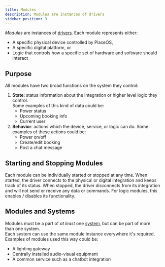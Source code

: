 ```yaml
---
title: Modules
description: Modules are instances of drivers
sidebar_position: 3
---
```


<!-- # Modules -->

*Modules* are instances of [drivers](drivers.md).
Each module represents either:
- A specific physical device controlled by PlaceOS,
- A specific digital platform, or
- Logic that controls how a specific set of hardware and software should interact

<!-- images pending asset folder or mermaid.js -->
<!-- ![Modules are instances of drivers.](../.gitbook/assets/concepts-modules.svg) -->

## Purpose

All modules have two broad functions on the system they control:

1. **State**: status information about the integration or higher level logic they control.  
Some examples of this kind of data could be:
   - Power status
   - Upcoming booking info
   - Current user
1. **Behavior**: actions which the device, service, or logic can do.
Some examples of these actions could be:
   - Power on/off
   - Create/edit booking
   - Post a chat message

## Starting and Stopping Modules

Each module can be individually started or stopped at any time.
When started, the driver connects to the physical or digital integration and keeps track of its status.
When stopped, the driver disconnects from its integration and will not send or receive any data or commands.
For logic modules, this enables / disables its functionality.

## Modules and Systems

Modules must be a part of *at least* one [system](systems.md), but can be part of more than one system.  
Each system can use the same module instance everywhere it's required.
Examples of modules used this way could be:
- A lighting gateway
- Centrally installed audio-visual equipment
- A common service such as a chatbot integration
  
